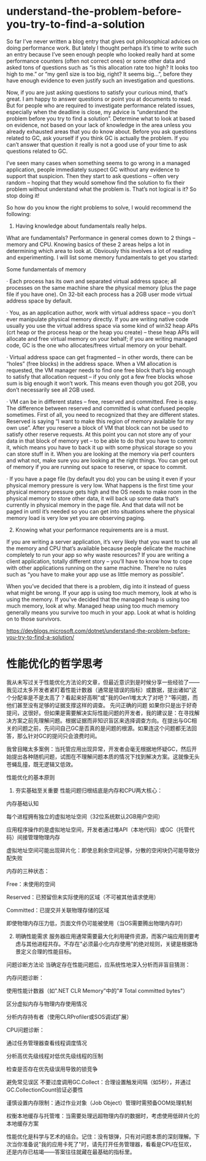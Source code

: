 <h1>understand-the-problem-before-you-try-to-find-a-solution</h1>
So far I’ve never written a blog entry that gives out philosophical advices on doing performance work. 
But lately I thought perhaps it’s time to write such an entry because I’ve seen enough people who looked really hard at some performance counters (often not correct ones) or some other data and asked tons of questions such as “is this allocation rate too high? It looks too high to me.” or “my gen1 size is too big, right? It seems big…”, before they have enough evidence to even justify such an investigation and questions.

 

Now, if you are just asking questions to satisfy your curious mind, that’s great. 
I am happy to answer questions or point you at documents to read. But for people who are required to investigate performance related issues, 
especially when the deadline is close, my advice is “understand the problem before you try to find a solution”. Determine what to look at based on evidence, 
not based on your lack of knowledge in the area unless you already exhausted areas that you do know about.
 Before you ask questions related to GC, ask yourself if you think GC is actually the problem. 
 If you can’t answer that question it really is not a good use of your time to ask questions related to GC.

 

I’ve seen many cases when something seems to go wrong in a managed application, people immediately suspect GC without any evidence to support that suspicion. 
Then they start to ask questions – often very random – hoping that they would somehow find the solution to fix their problem without understand what the problem is. 
That’s not logical is it? So stop doing it!

 

So how do you know the right problems to solve, I would recommend the following:

 

1) Having knowledge about fundamentals really helps.

 

What are fundamentals? Performance in general comes down to 2 things – memory and CPU. 
Knowing basics of these 2 areas helps a lot in determining which area to look at. Obviously this involves a lot of reading and experimenting. 
I will list some memory fundamentals to get you started:

 

Some fundamentals of memory

 

·          Each process has its own and separated virtual address space; all processes on the same machine share the physical memory (plus the page file if you have one). 
On 32-bit each process has a 2GB user mode virtual address space by default.

 

·          You, as an application author, work with virtual address space – you don’t ever manipulate physical memory directly. 
If you are writing native code usually you use the virtual address space via some kind of win32 heap APIs (crt heap or the process heap or the heap you create) – these heap APIs will allocate and free virtual memory on your behalf; if you are writing managed code, GC is the one who allocates/frees virtual memory on your behalf.

 

·          Virtual address space can get fragmented – in other words, there can be “holes” (free blocks) in the address space. When a VM allocation is requested, 
the VM manager needs to find one free block that’s big enough to satisfy that allocation request – if you only got a few free blocks whose sum is big enough it won’t work. 
This means even though you got 2GB, you don’t necessarily see all 2GB used.

 

·          VM can be in different states – free, reserved and committed. Free is easy. The difference between reserved and committed is what confused people sometimes.
 First of all, you need to recognized that they are different states. Reserved is saying “I want to make this region of memory available for my own use”. 
 After you reserve a block of VM that block can not be used to satisfy other reserve requests. 
 At this point you can not store any of your data in that block of memory yet – to be able to do that you have to commit it, 
 which means you have to back it up with some physical storage so you can store stuff in it. When you are looking at the memory via perf counters and what not, 
 make sure you are looking at the right things. You can get out of memory if you are running out space to reserve, or space to commit.

 

·          If you have a page file (by default you do) you can be using it even if your physical memory pressure is very low. 
What happens is the first time your physical memory pressure gets high and the OS needs to make room in the physical memory to store other data, 
it will back up some data that’s currently in physical memory in the page file. 
And that data will not be paged in until it’s needed so you can get into situations where the physical memory load is very low yet you are observing paging.


 

2) Knowing what your performance requirements are is a must.


 

If you are writing a server application, 
it’s very likely that you want to use all the memory and CPU that’s available because people delicate the machine completely to run your app so why waste resources? 
If you are writing a client application, 
totally different story – you’ll have to know how to cope with other applications running on the same machine. 
There’re no rules such as “you have to make your app use as little memory as possible”.

 

When you’ve decided that there is a problem, dig into it instead of guess what might be wrong. If your app is using too much memory, 
look at who is using the memory. If you’ve decided that the managed heap is using too much memory, look at why.
 Managed heap using too much memory generally means you survive too much in your app. Look at what is holding on to those survivors.

 https://devblogs.microsoft.com/dotnet/understand-the-problem-before-you-try-to-find-a-solution/

 <h1>性能优化的哲学思考</h1> 我从未写过关于性能优化方法论的文章，但最近意识到是时候分享一些经验了——我见过太多开发者紧盯着性能计数器（通常是错误的指标）或数据，提出诸如"这个分配率是不是太高了？看起来好高啊"或"我的Gen1堆太大了对吧？"等问题，而他们甚至没有足够的证据支撑这样的调查。
先问正确的问题
如果你只是出于好奇提问，这很好。但如果是需要解决实际性能问题的开发者，我的建议是：在寻找解决方案之前先理解问题。根据证据而非知识盲区来选择调查方向。在提出与GC相关的问题之前，先问问自己GC是否真的是问题的根源。如果连这个问题都无法回答，那么针对GC的提问只会浪费时间。

我曾目睹太多案例：当托管应用出现异常，开发者会毫无根据地怀疑GC，然后开始提出各种随机问题，试图在不理解问题本质的情况下找到解决方案。这就像无头苍蝇乱撞，既无逻辑又低效。

性能优化的基本原则
1. 夯实基础至关重要
性能问题归根结底是内存和CPU两大核心：

内存基础认知

每个进程拥有独立的虚拟地址空间（32位系统默认2GB用户空间）

应用程序操作的是虚拟地址空间，开发者通过堆API（本地代码）或GC（托管代码）间接管理物理内存

虚拟地址空间可能出现碎片化：即使总剩余空间足够，分散的空闲块仍可能导致分配失败

内存的三种状态：

Free：未使用的空间

Reserved：已预留但未实际使用的区域（不可被其他请求使用）

Committed：已提交并关联物理存储的区域

即使物理内存压力低，页面文件仍可能被使用（当OS需要腾出物理内存时）

2. 明确性能需求
服务器应用通常需要最大化利用硬件资源，而客户端应用则要考虑与其他进程共存。不存在"必须最小化内存使用"的绝对规则，关键是根据场景定义合理的性能目标。

问题诊断方法论
当确定存在性能问题后，应系统性地深入分析而非盲目猜测：

内存问题诊断：

使用性能计数器（如".NET CLR Memory"中的"# Total committed bytes"）

区分虚拟内存与物理内存使用情况

分析内存持有者（使用CLRProfiler或SOS调试扩展）

CPU问题诊断：

通过任务管理器查看线程调度情况

分析高优先级线程对低优先级线程的压制

检查是否存在优先级误用导致的锁竞争

避免常见误区
不要过度调用GC.Collect：合理设置触发间隔（如5秒），并通过GC.CollectionCount验证必要性

谨慎设置内存限制：通过作业对象（Job Object）管理时需预备OOM处理机制

权衡本地缓存与托管堆：当需要处理远超物理内存的数据时，考虑使用低碎片化的本地缓存方案

性能优化是科学与艺术的结合。记住：没有银弹，只有对问题本质的深刻理解。下次当你准备说"我的应用卡死了"时，请先打开任务管理器，看看是CPU在狂欢，还是内存已枯竭——答案往往就藏在最基础的指标里。

 


